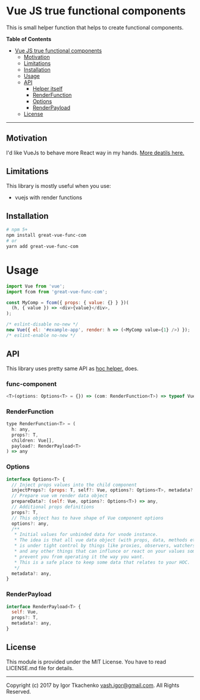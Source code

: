 # Vue JS true functional components
This is small helper function that helps to create functional components.

**Table of Contents**

- [Vue JS true functional components](#)
  - [Motivation](#motivation)
  - [Limitations](#limitations)
  - [Installation](#installation)
  - [Usage](#usage)
  - [API](#api)
    - [Helper itself](#funccomponent)
    - [RenderFunction](#renderfunction)
    - [Options](#options)
    - [RenderPayload](#renderpayload)
  - [License](#license)

---
## Motivation
I'd like VueJs to behave more React way in my hands. [More deatils here.](https://github.com/vashigor/great-vue-hoc-helper#motivation)


## Limitations
This library is mostly useful when you use:
* vuejs with render functions


## Installation
```bash
# npm 5+
npm install great-vue-func-com
# or
yarn add great-vue-func-com
```


# Usage
```javascript
import Vue from 'vue';
import fcom from 'great-vue-func-com';

const MyComp = fcom({ props: { value: {} } })(
  (h, { value }) => <div>{value}</div>,
);

/* eslint-disable no-new */
new Vue({ el: '#example-app', render: h => (<MyComp value={1} />) });
/* eslint-enable no-new */
```

## API
This library uses pretty same API as [hoc helper.](https://github.com/vashigor/great-vue-hoc-helper#motivation) does.
### func-component
```javascript
<T>(options: Options<T> = {}) => (com: RenderFunction<T>) => typeof Vue
```

### RenderFunction
```javascript
type RenderFunction<T> = (
  h: any,
  props?: T,
  children: Vue[],
  payload?: RenderPayload<T>
) => any
```

### Options
```javascript
interface Options<T> {
  // Inject props values into the child component
  injectProps?: (props: T, self?: Vue, options?: Options<T>, metadata?: any) => T,
  // Prepare vue vm render data object
  prepareData?: (self: Vue, options?: Options<T>) => any,
  // Additional props definitions
  props?: T,
  // This object has to have shape of Vue component options
  options?: any,
  /**
   * Initial values for unbinded data for vnode instance.
   * The idea is that all vue data object (with props, data, methods etc.)
   * is under tight control by things like proxies, observers, watchers,
   * and any other things that can influnce or react on your values some way or
   * prevent you from operating it the way you want.
   * This is a safe place to keep some data that relates to your HOC.
   */
  metadata?: any,
}
```

### RenderPayload
```javascript
interface RenderPayload<T> {
  self: Vue,
  props?: T,
  metadata?: any,
}
```


## License
This module is provided under the MIT License. You have to read LICENSE.md file for details.

---
Copyright (c) 2017 by Igor Tkachenko <vash.igor@gmail.com>. All Rights Reserved.
